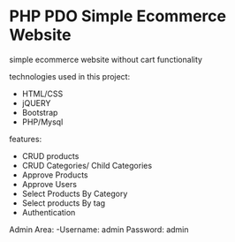 # PHP PDO Simple Ecommerce Website
simple ecommerce website without cart functionality

technologies used in this project:
- HTML/CSS
- jQUERY
- Bootstrap
- PHP/Mysql

features:
- CRUD products
- CRUD Categories/ Child Categories
- Approve Products
- Approve Users
- Select Products By Category
- Select products By tag
- Authentication

Admin Area: 
 -Username: admin
 Password: admin
